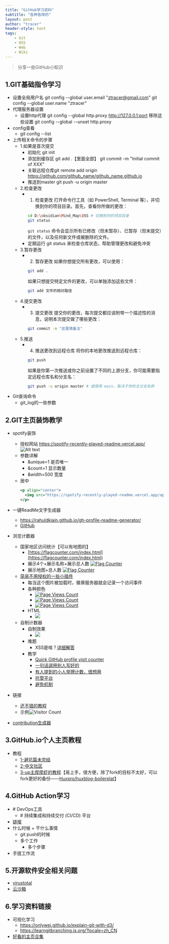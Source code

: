 ```yaml
---
title: "GitHub学习资料"
subtitle: "各种各样的"
layout: post
author: "tracer"
header-style: text
tags:
    - Git
    - OSS
    - Web
    - Wiki
---
```


>分享一些GitHub小知识

## 1.GIT基础指令学习
- 设置全局用户名
   git config --global user.email "ztracer@gmail.com"
   git config --global user.name "ztracer"
- 代理服务器设置
    - 设置http代理 git config --global http.proxy http://127.0.0.1:port
       移除这些设置 git config --global --unset http.proxy
- config查看
    - git config --list
- 上传相关命令的步骤
    - 1.如果是首次提交
        - 初始化
           git init
        - 添加到缓存区
           git add .【里面全部】
           git commit -m "Initial commit of XXX"
        - 关联远程仓库git remote add origin https://github.com/github_name/github_name.github.io
        - 推送到master
           git push -u origin master
    - 2.检查更改 
        - 1. 检查更改
           打开命令行工具（如 PowerShell, Terminal 等），并切换到你的项目目录。首先，查看你所做的更改：
           ```bash
           cd D:\obsidian\Mind_Map\OSS # 切换到你的项目目录
           git status
           ```
           `git status` 命令会显示所有已修改（但未暂存）、已暂存（但未提交）的文件，以及任何新文件或被删除的文件。
        - 定期运行 git status 来检查仓库状态，帮助管理更改和避免冲突
    - 3.暂存更改
        - 2. 暂存更改
           如果你想提交所有更改，可以使用：
           ```bash
           git add .
           ```
           如果只想提交特定文件的更改，可以单独添加这些文件：
           ```bash
           git add 文件的相对路径
           ```
    - 4.提交更改 
        - 3. 提交更改
           提交你的更改，每次提交都应该附带一个描述性的消息，说明本次提交做了哪些更改：
           ```bash
           git commit -m "这里填备注"
           ```
    - 5.推送
        - 4. 推送更改到远程仓库
           将你的本地更改推送到远程仓库：
           ```bash
           git push
           ```
           如果是你第一次推送或你之前设置了不同的上游分支，你可能需要指定远程仓库名和分支名：
           ```bash
           git push -u origin master # 或使用 main，取决于你的主分支名称
           ```
- Git查询命令
    - git_log的一些参数

## 2.GIT主页装饰教学
- spotify装饰
    - 授权网站
       https://spotify-recently-played-readme.vercel.app/
        ![Alt text](https://spotify-recently-played-readme.vercel.app/api?user=31ruraug2cuif4m5trw7fe5x2im4&count=1&width=500)
    - 参数详解
        - &unique=1 是否唯一
        - &count=1 显示数量
        - &width=500 宽度
    - 居中
        ```xml
        <p align="center">
          <img src="https://spotify-recently-played-readme.vercel.app/api?user=31ruraug2cuif4m5trw7fe5x2im4&count=1&width=700" alt="My Spotify">
        </p>
        ```
- 一键ReadMe文字生成器
    - https://rahuldkjain.github.io/gh-profile-readme-generator/
    - [GitHub](https://github.com/rahuldkjain/github-profile-readme-generator)
- 浏览计数器
    - 国家地区访问统计【可以有地图的】 
        - [https://flagcounter.com/index.html](https://flagcounter.com/index.html)
        - 展示4个+展示名称+展示总人数
           <a href="http://s01.flagcounter.com/more/Rd"><img src="https://s01.flagcounter.com/count2/Rd/bg_FFFFFF/txt_000000/border_CCCCCC/columns_2/maxflags_6/viewers_0/labels_1/pageviews_1/flags_0/percent_0/" alt="Flag Counter" border="0"></a>
        - 展示地图+总人数
           <a href="https://info.flagcounter.com/cZwD"><img src="https://s01.flagcounter.com/map/cZwD/size_l/txt_000000/border_CCCCCC/pageviews_1/viewers_0/flags_0/" alt="Flag Counter" border="0"></a>
    - [简易不用授权的一些小插件](https://badges.toozhao.com/)
        - 每当这个图片被加载时，徽章服务器就会记录一个访问事件
        - 各种颜色
            - [![Page Views Count](https://badges.toozhao.com/badges/01HVGJA34B7K22N870GPCZ9JRS/green.svg)](https://badges.toozhao.com/stats/01HVGJA34B7K22N870GPCZ9JRS "Get your own page views count badge on badges.toozhao.com")
            - [![Page Views Count](https://badges.toozhao.com/badges/01HVGHT7MRTM1XT68SBHSPAHB0/blue.svg)](https://badges.toozhao.com/stats/01HVGHT7MRTM1XT68SBHSPAHB0 "Get your own page views count badge on badges.toozhao.com")
            - [![Page Views Count](https://badges.toozhao.com/badges/01HVGHT7MRTM1XT68SBHSPAHB0/orange.svg)](https://badges.toozhao.com/stats/01HVGHT7MRTM1XT68SBHSPAHB0 "Get your own page views count badge on badges.toozhao.com")
        - HTML
            - <img src="https://badges.toozhao.com/badges/01HVGHT7MRTM1XT68SBHSPAHB0/orange.svg" />
    - 自制计数器
        - 自制效果
            - ![](https://pleasant-plastic-curiosity.glitch.me/counter)
        - 难题
            - XSS是啥？[详细解答](https://stackoverflow.com/questions/50588574/embed-github-rendered-md-page-as-iframe)
        - 教学
            - [Quick GitHub profile visit counter](https://dev.to/ryanlanciaux/quick-github-profile-visit-counter-14en)
            - [一句话调用别人写好的](https://dev.to/ryanlanciaux/visitor-count-on-your-github-profile-with-one-line-of-markdown-593g)
            - [有人提到的小人举牌计数，很想用](https://blog.csdn.net/ZedTorpex/article/details/109064734)
            - [托管平台](https://glitch.com/)
            - [避免机制](https://rushter.com/blog/github-profile-markdown/)
- 链接 
    - [还不错的教程](https://cloud.tencent.com/developer/article/1866501)
    - 示例![Visitor Count](https://profile-counter.glitch.me/ztracer/count.svg)

- [contribution生成器](https://github-readme-streak-stats.herokuapp.com/demo/)

## 3.GitHub.io个人主页教程
- 教程
    - [1-避坑篇未完结](https://zhuanlan.zhihu.com/p/641525444)
    - [2-中文社区](https://www.github-zh.com/getting-started/github-pages)
    - [3-up主爬爬虾的教程](https://www.bilibili.com/video/BV12H4y1N7Q4)【易上手，很方便，除了fork的目标不太好，可以fork更好的备份——[Huxpro/huxblog-boilerplat](https://github.com/Huxpro/huxblog-boilerplate)】
       

## 4.GitHub Action学习
- \# DevOps工具
    - \# 持续集成和持续交付 (CI/CD) 平台
- [链接](https://www.bilibili.com/video/BV1aT421y7Ar)
- 什么时候 + 干什么事情
    - git push的时候
    - 多个工作
        - 多个步骤
- 手搓工作流

## 5.开源软件安全相关问题
- [virustotal](https://www.virustotal.com/gui/home/upload)
- [云沙箱](https://s.threatbook.com/)

## 6.学习资料链接 
- 可视化学习
    - https://onlywei.github.io/explain-git-with-d3/
    - https://learngitbranching.js.org/?locale=zh_CN
- [好看的主页合集](https://github.com/kautukkundan/Awesome-Profile-README-templates)